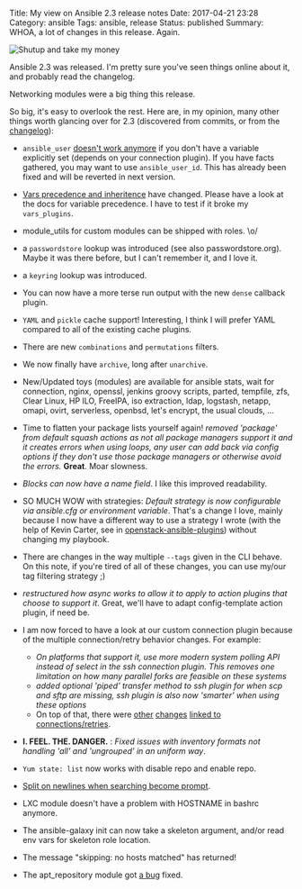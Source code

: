 Title: My view on Ansible 2.3 release notes
Date: 2017-04-21 23:28
Category: ansible
Tags: ansible, release
Status: published
Summary: WHOA, a lot of changes in this release. Again.

![Shutup and take my money]({filename}/images/Shut-up-and-take-my-money.jpg)


Ansible 2.3 was released. I'm pretty sure you've seen things online about it, and probably read the changelog.

Networking modules were a big thing this release.

So big, it's easy to overlook the rest.
Here are, in my opinion, many other things worth glancing over for 2.3 (discovered from commits, or from the [changelog][changelog]):

* ``ansible_user`` [doesn't work anymore][1] if you don't have a variable explicitly set (depends on your connection plugin). If you have facts gathered, you may want to use ```ansible_user_id```. This has already been fixed and will be reverted in next version.
* [Vars precedence and inheritence][7] have changed. Please have a look at the docs for variable precedence. I have to test if it broke my ``vars_plugins``.
* module_utils for custom modules can be shipped with roles. \o/
* a ```passwordstore``` lookup was introduced (see also passwordstore.org). Maybe it was there before, but I can't remember it, and I love it.
* a ```keyring``` lookup was introduced.
* You can now have a more terse run output with the new ``dense`` callback plugin.
* ``YAML`` and ``pickle`` cache support! Interesting, I think I will prefer YAML compared to all of the existing cache plugins.
* There are new ```combinations``` and ```permutations``` filters.
* We now finally have ```archive```, long after ```unarchive```.
* New/Updated toys (modules) are available for ansible stats, wait for connection, nginx, openssl,
  jenkins groovy scripts, parted, tempfile, zfs, Clear Linux, HP ILO, FreeIPA, iso extraction,
  ldap, logstash, netapp, omapi, ovirt, serverless, openbsd, let's encrypt, the usual clouds, ...
* Time to flatten your package lists yourself again! _removed 'package' from default squash actions as not all package managers support it and it creates errors when using loops,
  any user can add back via config options if they don't use those package managers or otherwise avoid the errors._
  **Great**. Moar slowness.
* _Blocks can now have a name field_. I like this improved readability.
* SO MUCH WOW with strategies: _Default strategy is now configurable via ansible.cfg or environment variable_.
  That's a change I love, mainly because I now have a different way to use a strategy I wrote (with the help of Kevin Carter, see in [openstack-ansible-plugins][4]) without changing my playbook.
* There are changes in the way multiple ```--tags``` given in the CLI behave. On this note, if you're tired of all of these changes, you can use my/our tag filtering strategy ;)
* _restructured how async works to allow it to apply to action plugins that choose to support it_. Great, we'll have to adapt config-template action plugin, if need be.
* I am now forced to have a look at our custom connection plugin because of the multiple connection/retry behavior changes. For example:

    * _On platforms that support it, use more modern system polling API instead of select in the ssh connection plugin. This removes one limitation on how many parallel forks are feasible on these systems_
    * _added optional 'piped' transfer method to ssh plugin for when scp and sftp are missing, ssh plugin is also now 'smarter' when using these options_
    * On top of that, there were [other][6] [changes][8] [linked to connections/retries][10].

*  **I. FEEL. THE. DANGER.** : _Fixed issues with inventory formats not handling 'all' and 'ungrouped' in an uniform way_.
* ```Yum state: list``` now works with disable repo and enable repo.
* [Split on newlines when searching become prompt][5].
* LXC module doesn't have a problem with HOSTNAME in bashrc anymore.
* The ansible-galaxy init can now take a skeleton argument, and/or read env vars for skeleton role location.
* The message "skipping: no hosts matched" has returned!
* The apt_repository module got [a bug][9] fixed.

[1]: https://github.com/ansible/ansible/issues/23530
[changelog]: https://github.com/ansible/ansible/blob/v2.3.0.0-1/CHANGELOG.md#23-ramble-on---2017-04-12
[4]: https://github.com/openstack/openstack-ansible-plugins
[5]: https://github.com/ansible/ansible/commit/4a9c5d9574038b80d199daafc9d1273f8a659831
[6]: https://github.com/ansible/ansible/commit/eed240797aed30a0e42a9d2cb6cdded16d75fb5c
[7]: https://github.com/ansible/ansible/commit/a2599cab794e9a2b8af88c012028ef45756cc973
[8]: https://github.com/ansible/ansible/commit/1fe67f9f436595003f7951dd88159731e6d82498
[9]: https://github.com/ansible/ansible/commit/577d0e43ba339788989ecdf9a9da97477596ec6d
[10]: https://github.com/ansible/ansible/commit/d1a6b07fe1ceb8099abf763ac7e4bb4ebfaf1d3f
